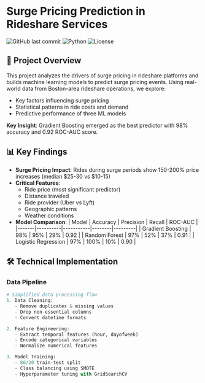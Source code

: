 # Surge Pricing Prediction in Rideshare Services

![GitHub last commit](https://img.shields.io/github/last-commit/yourusername/surge-pricing-prediction)
![Python](https://img.shields.io/badge/Python-3.8%2B-blue)
![License](https://img.shields.io/badge/License-MIT-green)

## 📖 Project Overview
This project analyzes the drivers of surge pricing in rideshare platforms and builds machine learning models to predict surge pricing events. Using real-world data from Boston-area rideshare operations, we explore:
- Key factors influencing surge pricing
- Statistical patterns in ride costs and demand
- Predictive performance of three ML models

**Key Insight**: Gradient Boosting emerged as the best predictor with 98% accuracy and 0.92 ROC-AUC score.

## 📊 Key Findings
- **Surge Pricing Impact**: Rides during surge periods show 150-200% price increases (median $25-30 vs $10-15)
- **Critical Features**:
  - Ride price (most significant predictor)
  - Distance traveled
  - Ride provider (Uber vs Lyft)
  - Geographic patterns
  - Weather conditions
- **Model Comparison**:
  | Model | Accuracy | Precision | Recall | ROC-AUC |
  |-------|----------|-----------|--------|---------|
  | Gradient Boosting | 98% | 95% | 29% | 0.92 |
  | Random Forest | 97% | 52% | 37% | 0.91 |
  | Logistic Regression | 97% | 100% | 10% | 0.90 |

## 🛠 Technical Implementation
### Data Pipeline
```python
# Simplified data processing flow
1. Data Cleaning:
   - Remove duplicates & missing values
   - Drop non-essential columns
   - Convert datetime formats

2. Feature Engineering:
   - Extract temporal features (hour, dayofweek)
   - Encode categorical variables
   - Normalize numerical features

3. Model Training:
   - 80/20 train-test split
   - Class balancing using SMOTE
   - Hyperparameter tuning with GridSearchCV
